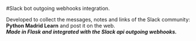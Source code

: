 #Slack bot outgoing webhooks integration.  

Developed to collect the messages, notes and links of the Slack community: **Python Madrid Learn** and post it on the web.  
***Made in Flask and integrated with the Slack api outgoing webhooks.***
